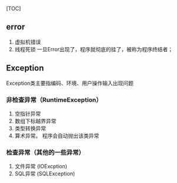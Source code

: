 [TOC]

## error
1. 虚拟机错误
2. 线程死锁
一旦Error出现了，程序就彻底的挂了，被称为程序终结者；

## Exception
Exception类主要指编码、环境、用户操作输入出现问题
### 非检查异常（RuntimeException）
1. 空指针异常 
2. 数组下标越界异常
3. 类型转换异常
4. 算术异常。
程序会自动抛出该类异常

### 检查异常（其他的一些异常）
1. 文件异常 (IOExcption)
2. SQL异常  (SQLException)